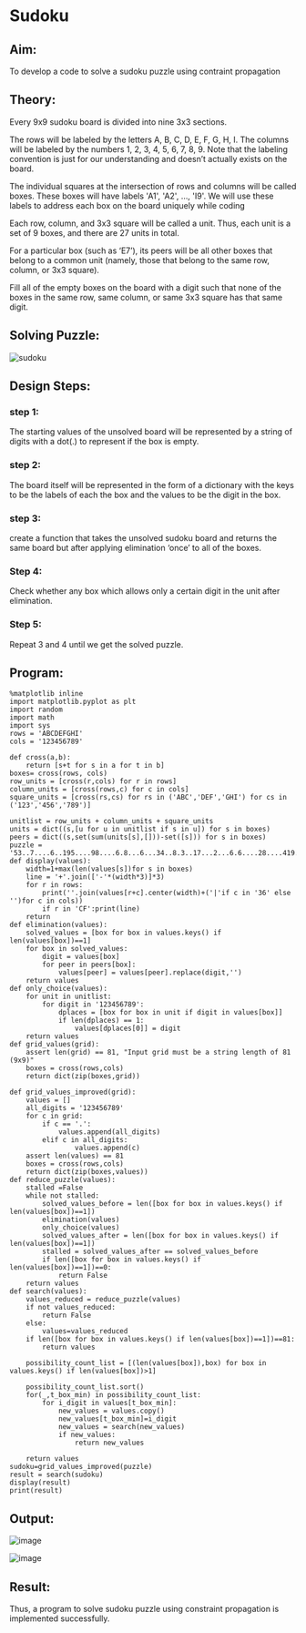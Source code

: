 # Sudoku

## Aim:
To develop a code to solve a sudoku puzzle using contraint propagation

## Theory:
Every 9x9 sudoku board is divided into nine 3x3 sections.

The rows will be labeled by the letters A, B, C, D, E, F, G, H, I. The columns will be labeled by the numbers 1, 2, 3, 4, 5, 6, 7, 8, 9. Note that the labeling convention is just for our understanding and doesn’t actually exists on the board.

The individual squares at the intersection of rows and columns will be called boxes. These boxes will have labels 'A1', 'A2', …, 'I9'. We will use these labels to address each box on the board uniquely while coding

Each row, column, and 3x3 square will be called a unit. Thus, each unit is a set of 9 boxes, and there are 27 units in total.

For a particular box (such as ‘E7’), its peers will be all other boxes that belong to a common unit (namely, those that belong to the same row, column, or 3x3 square).

Fill all of the empty boxes on the board with a digit such that none of the boxes in the same row, same column, or same 3x3 square has that same digit.



## Solving Puzzle:
![sudoku](https://user-images.githubusercontent.com/75235813/173862958-5d19ee4e-5b1a-42f2-affb-775151bc3eb1.png)



## Design Steps:
### step 1: 
The starting values of the unsolved board will be represented by a string of digits with a dot(.) to represent if the box is empty.
### step 2:
The board itself will be represented in the form of a dictionary with the keys to be the labels of each the box and the values to be the digit in the box.
### step 3:
create a function that takes the unsolved sudoku board and returns the same board but after applying elimination ‘once’ to all of the boxes.
### Step 4:
Check whether any box which allows only a certain digit in the unit after elimination.
### Step 5:
Repeat 3 and 4 until we get the solved puzzle.
## Program:
```
%matplotlib inline
import matplotlib.pyplot as plt
import random
import math
import sys
rows = 'ABCDEFGHI'
cols = '123456789'

def cross(a,b):
    return [s+t for s in a for t in b]
boxes= cross(rows, cols)
row_units = [cross(r,cols) for r in rows]
column_units = [cross(rows,c) for c in cols]
square_units = [cross(rs,cs) for rs in ('ABC','DEF','GHI') for cs in ('123','456','789')]

unitlist = row_units + column_units + square_units
units = dict((s,[u for u in unitlist if s in u]) for s in boxes)
peers = dict((s,set(sum(units[s],[]))-set([s])) for s in boxes)
puzzle = '53..7....6..195....98....6.8...6...34..8.3..17...2...6.6....28....419..5....8..79'
def display(values):
    width=1+max(len(values[s])for s in boxes)
    line = '+'.join(['-'*(width*3)]*3)
    for r in rows:
        print(''.join(values[r+c].center(width)+('|'if c in '36' else '')for c in cols))
        if r in 'CF':print(line)
    return
def elimination(values):
    solved_values = [box for box in values.keys() if len(values[box])==1]
    for box in solved_values:
        digit = values[box]
        for peer in peers[box]:
            values[peer] = values[peer].replace(digit,'')
    return values
def only_choice(values):
    for unit in unitlist:
        for digit in '123456789':
            dplaces = [box for box in unit if digit in values[box]]
            if len(dplaces) == 1:
                values[dplaces[0]] = digit
    return values
def grid_values(grid):
    assert len(grid) == 81, "Input grid must be a string length of 81 (9x9)"
    boxes = cross(rows,cols)
    return dict(zip(boxes,grid))

def grid_values_improved(grid):
    values = []
    all_digits = '123456789'
    for c in grid:
        if c == '.':
            values.append(all_digits)
        elif c in all_digits:
                values.append(c)
    assert len(values) == 81
    boxes = cross(rows,cols)
    return dict(zip(boxes,values))
def reduce_puzzle(values):
    stalled =False
    while not stalled:
        solved_values_before = len([box for box in values.keys() if len(values[box])==1])
        elimination(values)
        only_choice(values)
        solved_values_after = len([box for box in values.keys() if len(values[box])==1])
        stalled = solved_values_after == solved_values_before
        if len([box for box in values.keys() if len(values[box])==1])==0:
            return False
    return values
def search(values):
    values_reduced = reduce_puzzle(values)
    if not values_reduced:
        return False
    else:
        values=values_reduced
    if len([box for box in values.keys() if len(values[box])==1])==81:
        return values
    
    possibility_count_list = [(len(values[box]),box) for box in values.keys() if len(values[box])>1]
    
    possibility_count_list.sort()
    for(_,t_box_min) in possibility_count_list:
        for i_digit in values[t_box_min]:
            new_values = values.copy()
            new_values[t_box_min]=i_digit
            new_values = search(new_values)
            if new_values:
                return new_values
            
    return values
sudoku=grid_values_improved(puzzle)
result = search(sudoku)
display(result)
print(result)
```

## Output:
![image](https://user-images.githubusercontent.com/75235813/173863521-9c3096af-0e49-46db-94a6-8cab2af70a21.png)

![image](https://user-images.githubusercontent.com/75235813/173863585-e5baa802-f88e-4ed1-8e6a-387121b51854.png)



## Result:
Thus, a program to solve sudoku puzzle using constraint propagation is implemented successfully.
